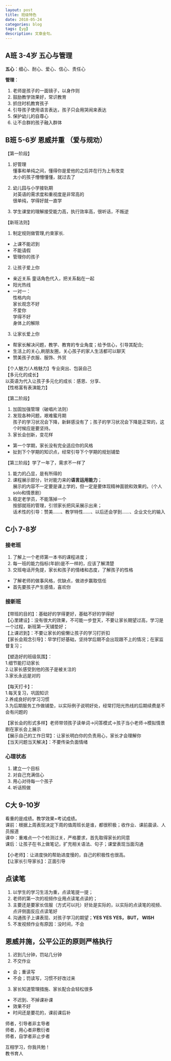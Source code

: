 ```yaml
---
layout: post
title: 班级特色
date: 2018-05-24
categories: blog
tags: [yg]
description: 文章金句。
---
```


## A班 3-4岁 五心与管理 
**五心**：细心、耐心、爱心、信心、责任心


**管理**：
1. 老师是孩子的一面镜子，以身作则
2. 鼓励教学效果好，常识教育
3. 抓住时机教育孩子
4. 引导孩子使用语言表达，孩子只会用哭闹来表达 
5. 保护幼儿的自尊心
6. 让不合群的孩子融入群体

## B班 5-6岁 恩威并重 （爱与规劝）

【第一阶段】
1. 好管理<br>
懂事和单纯之间，懂得你是爱他的之后并在行为上有改变<br>
太小的孩子懵懵懂懂，就过去了<br>

2. 幼儿园与小学接轨期<br>
对英语的需求度和重视度是非常高的<br>
很单纯，学得好就一直学

3. 学生课堂的理解接受能力高，执行效率高，很听话，不叛逆

【新班法则】
1. 制定规则做管理,约束家长.
- 上课不能迟到
- 不能请假
- 管理你的孩子

2. 让孩子爱上你
- 亲近关系 童话角色代入，把关系黏在一起
- 阳光热线
- 一对一：<br>
性格内向<br>
家长观念不好<br>
不爱你<br>
学得不好<br>
身体上的解除

3. 让家长爱上你
- 帮家长解决问题，教学、教育的专业角度；给予信心，引导其配合;
- 生活上的关心,刷朋友圈，关心孩子的家人生活都可以聊天<br>
- 赞美孩子衣服、服饰、外贸



【个人魅力/人格魅力】专业突出、包装自己<br>
【多元化的成长】<br>
以英语为代入让孩子多元化的成长：感恩、分享、<br>
【性格富有表演能力】


【第二阶段】
1. 加固加强管理（破唱片法则）
2. 发现各种问题，艰难蜜月期<br>
孩子的学习状况会下降，新鲜感没有了；孩子的学习状况会下降是正常的，这个时候应是要坚持。
3. 家长会创新，变花样<br>
- 第一个学期，家长没有完全适应你的风格
- 扯到下个学期的知识点，经常引导下个学期的规划铺垫


【第三阶段】学了一年了，需求不一样了
1. 能力的凸显，是有所得的
2. 课程展示部分，针对能力来的**语言运用能力**；<br>
展示的内容不一定要是课上学的，但一定是要体现精神面貌和效果的。（个人solo和情景剧）
3. 稳定老学员，不能落掉一个<br>
按部就班的管理，引领家长把风采展示出来；<br>
话术性的引导：赞美……、教学特性……、以后还会学到……、企业文化的输入


## C小 7-8岁 
### 接老班
1. 了解上一个老师第一本书的课程进度；
2. 每一班的能力指标(年龄)是不一样的，应该了解清楚
3. 交班电话开免提，家长和孩子的情绪和态度，了解孩子的性格<br>
- 了解老师的做事风格，优缺点，做进步赢取信任
- 首先要孩子产生感情，喜欢你


### 接新班
【带班的目的】：基础好的学得更好，基础不好的学得好<br>
【心里建设】：没有很大的效果，不可能一步登天，不要让家长期望过高，学习是一个过程，新班第一天铺垫好；<br>
【上课迟到】：不要让家长的偷懒让孩子的学习打折扣<br>
【家长会观念引导】：早学打好基础，坚持学后期不会出现跟不上的情况；在家监督复习；<br>


【塑造好的班级氛围】：<br>
1.细节能打动家长<br>
2.让家长感受到他的孩子是被关注的<br>
3.家长永远是对的


【每天打卡】：<br>
1.每天复习，巩固知识<br>
2.养成良好的学习习惯<br>
3.为后期服务工作做铺垫，以实际例子说明好处，经常打阳光热线的后期续费是不会有问题的


【家长会的形式多样】老师带领孩子读单词→问答模式→孩子当小老师→模拟情景剧在家长会上展示<br>
【展示自己的工作日常】：让家长明白你的负责用心，家长才会理解你<br>
【当天问题当天解决】：不要传染负面情绪

### 心理状态
1. 建立一个目标
2. 对自己充满信心
3. 用心对待每一个孩子
4. 听话照做


## C大 9-10岁 
看重的是成绩。教学效果=考试成绩。<br>
课前：根据上周表现决定下周的值周班长是谁，都很积极；收作业、课前晨读、人员报道<br>
课中：重难点一个个检测过关，严格要求，首先取得家长的同意<br>
课后：让孩子在书上做笔记，扩充相关语法、句子；课堂表现当面沟通


【小老师】：让进度快的帮助进度慢的，自己的积极性也很高。<br>
【让家长引导家长】：正面引导


## 点读笔
1. 以学生的学习生活为重，点读笔提一提；
2. 老师的第一次的视频作业用点读笔点读的；
3. 主要还是要家长信服（方式可以托）好处是实际的，以实际的点读笔的视频、点评侧面反应点读笔好
4. 沟通孩子上课表现、对孩子学习的期望；**YES YES YES， BUT， WISH**
5. 不发视频作业有原因：没时间，不会


## 恩威并施，公平公正的原则严格执行
1. 迟到几分钟，罚站几分钟
2. 不交作业
- 会；重读写
- 不会；罚读写，习惯不好改过来
3. 家长知道管理措施、家长配合会轻松很多
- 不迟到、不掉课补课
- 效果不好
- 时间还是要花的，课前课后补


师者，引导者非主导者<br>
师者，用心者非敷衍者<br>
师者，自学者非止步者<br>


互相学习，你我共勉！<br>
教书育人

